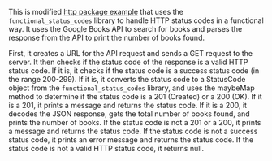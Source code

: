 This is modified [http package example](https://github.com/dart-lang/http/blob/master/pkgs/http/example/main.dart) that uses the `functional_status_codes` library to handle HTTP status codes in a functional way. It uses the Google Books API to search for books and parses the response from the API to print the number of books found.

First, it creates a URL for the API request and sends a GET request to the server. It then checks if the status code of the response is a valid HTTP status code. If it is, it checks if the status code is a success status code (in the range 200-299). If it is, it converts the status code to a StatusCode object from the `functional_status_codes` library, and uses the maybeMap method to determine if the status code is a 201 (Created) or a 200 (OK). If it is a 201, it prints a message and returns the status code. If it is a 200, it decodes the JSON response, gets the total number of books found, and prints the number of books. If the status code is not a 201 or a 200, it prints a message and returns the status code. If the status code is not a success status code, it prints an error message and returns the status code. If the status code is not a valid HTTP status code, it returns null.
